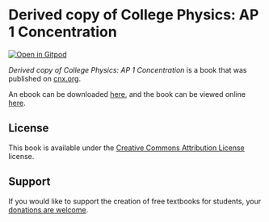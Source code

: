 # Derived copy of College Physics: AP 1 Concentration

[![Open in Gitpod](https://gitpod.io/button/open-in-gitpod.svg)](https://gitpod.io/from-referrer/)

_Derived copy of College Physics: AP 1 Concentration_ is a book that was published on [cnx.org](https://cnx.org/).

An ebook can be downloaded [here](https://github.com/cnx-user-books/cnxbook-derived-copy-of-college-physics-ap-1-concentration/releases/latest), and the book can be viewed online [here](https://github.com/cnx-user-books/cnxbook-derived-copy-of-college-physics-ap-1-concentration/releases/latest).

## License
This book is available under the [Creative Commons Attribution License](./LICENSE) license.

## Support
If you would like to support the creation of free textbooks for students, your [donations are welcome](https://riceconnect.rice.edu/donation/support-openstax-banner).
